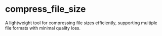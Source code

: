 # compress_file_size
A lightweight tool for compressing file sizes efficiently, supporting multiple file formats with minimal quality loss.
